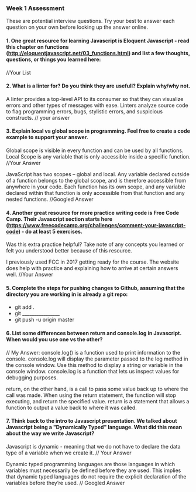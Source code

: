 ### Week 1 Assessment

These are potential interview questions. Try your best to answer each question on your own before looking up the answer online.

#### 1. One great resource for learning Javascript is Eloquent Javascript - read this chapter on functions (http://eloquentjavascript.net/03_functions.html) and list a few thoughts, questions, or things you learned here:

  //Your List


#### 2. What is a linter for? Do you think they are usefull? Explain why/why not.

A linter provides a top-level API to its consumer so that they can visualize errors and other types of messages with ease. Linters analyze source code to flag programming errors, bugs, stylistic errors, and suspicious constructs.  // your answer

#### 3. Explain local vs global scope in programming. Feel free to create a code example to support your answer.

  Global scope is visible in every function and can be used by all functions. Local Scope is any variable that is only accessible inside a specific function.  //Your Answer


  JavaScript has two scopes – global and local. Any variable declared outside of a function belongs to the global scope, and is therefore accessible from anywhere in your code. Each function has its own scope, and any variable declared within that function is only accessible from that function and any nested functions. //Googled Answer


#### 4. Another great resource for more practice writing code is Free Code Camp. Their Javascript section starts here (https://www.freecodecamp.org/challenges/comment-your-javascript-code) - do at least 5 exercises.

Was this extra practice helpful? Take note of any concepts you learned or felt you understood better because of this resource.

  I previously used FCC in 2017 getting ready for the course. The website does help with practice and explaining how to arrive at certain answers well. //Your Answer

#### 5. Complete the steps for pushing changes to Github, assuming that the directory you are working in is already a git repo:

- git add .
- git ________________
- git push -u origin master

#### 6. List some differences between return and console.log in Javascript. When would you use one vs the other?
// My Answer: console.log() is a function used to print information to the console. console.log will display the parameter passed to the log method in the console window. Use this method to display a string or variable in the console window. console.log is a function that lets us inspect values for debugging purposes.

return, on the other hand, is a call to pass some value back up to where the call was made. When using the return statement, the function will stop executing, and return the specified value. return is a statement that allows a function to output a value back to where it was called.

#### 7. Think back to the intro to Javascript presentation. We talked about Javascript being a "Dynamically Typed" language. What did this mean about the way we write Javascript?

Javascript is dynamic - meaning that we do not have to declare the data type of a variable when we create it. // Your Answer


Dynamic typed programming languages are those languages in which variables must necessarily be defined before they are used. This implies that dynamic typed languages do not require the explicit declaration of the variables before they’re used. // Googled Answer
